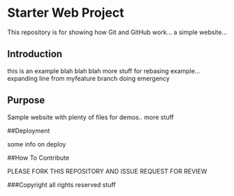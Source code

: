 # Starter Web Project

This repository is for showing how Git and GitHub work... a simple website... 

## Introduction 

this is an example blah blah blah 
more stuff for rebasing example... expanding line from myfeature branch 
doing emergency 


## Purpose

Sample website with plenty of files for demos.. more stuff

##Deployment

some info on deploy

##How To Contribute

PLEASE FORK THIS REPOSITORY AND ISSUE REQUEST FOR REVIEW

###Copyright
all rights reserved 
stuff